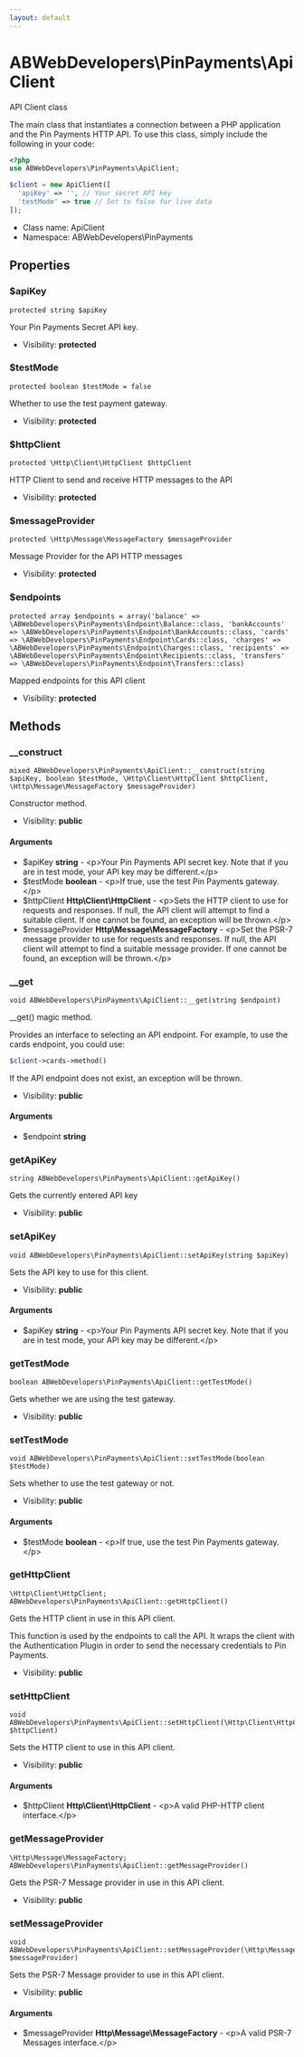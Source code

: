 ```yaml
---
layout: default
---
```

ABWebDevelopers\PinPayments\ApiClient
===============

API Client class

The main class that instantiates a connection between a PHP application and the Pin Payments
HTTP API. To use this class, simply include the following in your code:

```php
<?php
use ABWebDevelopers\PinPayments\ApiClient;

$client = new ApiClient([
  'apiKey' => '', // Your secret API key
  'testMode' => true // Set to false for live data
]);
```


* Class name: ApiClient
* Namespace: ABWebDevelopers\PinPayments





Properties
----------


### $apiKey

    protected string $apiKey

Your Pin Payments Secret API key.



* Visibility: **protected**


### $testMode

    protected boolean $testMode = false

Whether to use the test payment gateway.



* Visibility: **protected**


### $httpClient

    protected \Http\Client\HttpClient $httpClient

HTTP Client to send and receive HTTP messages to the API



* Visibility: **protected**


### $messageProvider

    protected \Http\Message\MessageFactory $messageProvider

Message Provider for the API HTTP messages



* Visibility: **protected**


### $endpoints

    protected array $endpoints = array('balance' => \ABWebDevelopers\PinPayments\Endpoint\Balance::class, 'bankAccounts' => \ABWebDevelopers\PinPayments\Endpoint\BankAccounts::class, 'cards' => \ABWebDevelopers\PinPayments\Endpoint\Cards::class, 'charges' => \ABWebDevelopers\PinPayments\Endpoint\Charges::class, 'recipients' => \ABWebDevelopers\PinPayments\Endpoint\Recipients::class, 'transfers' => \ABWebDevelopers\PinPayments\Endpoint\Transfers::class)

Mapped endpoints for this API client



* Visibility: **protected**


Methods
-------


### __construct

    mixed ABWebDevelopers\PinPayments\ApiClient::__construct(string $apiKey, boolean $testMode, \Http\Client\HttpClient $httpClient, \Http\Message\MessageFactory $messageProvider)

Constructor method.



* Visibility: **public**


#### Arguments
* $apiKey **string** - &lt;p&gt;Your Pin Payments API secret key. Note that if you are in test mode, your API key
may be different.&lt;/p&gt;
* $testMode **boolean** - &lt;p&gt;If true, use the test Pin Payments gateway.&lt;/p&gt;
* $httpClient **Http\Client\HttpClient** - &lt;p&gt;Sets the HTTP client to use for requests and responses. If null,
the API client will attempt to find a suitable client. If one cannot be found, an exception will be
thrown.&lt;/p&gt;
* $messageProvider **Http\Message\MessageFactory** - &lt;p&gt;Set the PSR-7 message provider to use for requests and responses.
If null, the API client will attempt to find a suitable message provider. If one cannot be found, an
exception will be thrown.&lt;/p&gt;



### __get

    void ABWebDevelopers\PinPayments\ApiClient::__get(string $endpoint)

__get() magic method.

Provides an interface to selecting an API endpoint. For example, to use the cards endpoint, you could use:
```php
$client->cards->method()
```

If the API endpoint does not exist, an exception will be thrown.

* Visibility: **public**


#### Arguments
* $endpoint **string**



### getApiKey

    string ABWebDevelopers\PinPayments\ApiClient::getApiKey()

Gets the currently entered API key



* Visibility: **public**




### setApiKey

    void ABWebDevelopers\PinPayments\ApiClient::setApiKey(string $apiKey)

Sets the API key to use for this client.



* Visibility: **public**


#### Arguments
* $apiKey **string** - &lt;p&gt;Your Pin Payments API secret key. Note that if you are in test mode, your API key
may be different.&lt;/p&gt;



### getTestMode

    boolean ABWebDevelopers\PinPayments\ApiClient::getTestMode()

Gets whether we are using the test gateway.



* Visibility: **public**




### setTestMode

    void ABWebDevelopers\PinPayments\ApiClient::setTestMode(boolean $testMode)

Sets whether to use the test gateway or not.



* Visibility: **public**


#### Arguments
* $testMode **boolean** - &lt;p&gt;If true, use the test Pin Payments gateway.&lt;/p&gt;



### getHttpClient

    \Http\Client\HttpClient; ABWebDevelopers\PinPayments\ApiClient::getHttpClient()

Gets the HTTP client in use in this API client.

This function is used by the endpoints to call the API. It wraps the client with the Authentication
Plugin in order to send the necessary credentials to Pin Payments.

* Visibility: **public**




### setHttpClient

    void ABWebDevelopers\PinPayments\ApiClient::setHttpClient(\Http\Client\HttpClient $httpClient)

Sets the HTTP client to use in this API client.



* Visibility: **public**


#### Arguments
* $httpClient **Http\Client\HttpClient** - &lt;p&gt;A valid PHP-HTTP client interface.&lt;/p&gt;



### getMessageProvider

    \Http\Message\MessageFactory; ABWebDevelopers\PinPayments\ApiClient::getMessageProvider()

Gets the PSR-7 Message provider in use in this API client.



* Visibility: **public**




### setMessageProvider

    void ABWebDevelopers\PinPayments\ApiClient::setMessageProvider(\Http\Message\MessageFactory $messageProvider)

Sets the PSR-7 Message provider to use in this API client.



* Visibility: **public**


#### Arguments
* $messageProvider **Http\Message\MessageFactory** - &lt;p&gt;A valid PSR-7 Messages interface.&lt;/p&gt;


